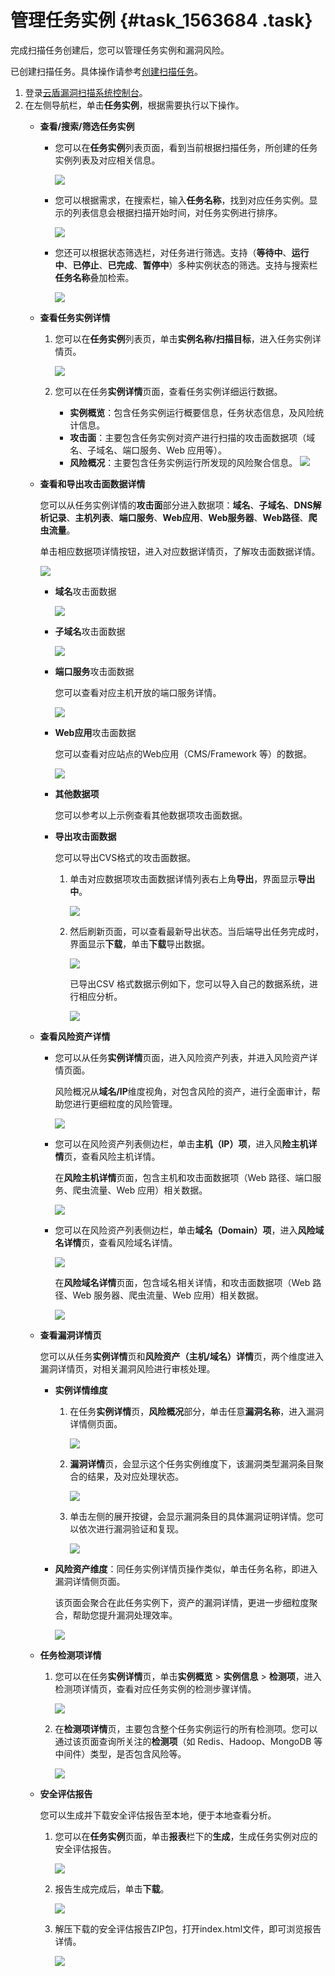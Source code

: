# 管理任务实例 {#task_1563684 .task}

完成扫描任务创建后，您可以管理任务实例和漏洞风险。

已创建扫描任务。具体操作请参考[创建扫描任务](intl.zh-CN/用户指南/扫描任务/创建扫描任务.md#)。

1.  登录[云盾漏洞扫描系统控制台](https://yundun.console.aliyun.com/?p=avds)。
2.  在左侧导航栏，单击**任务实例**，根据需要执行以下操作。 
    -   **查看/搜索/筛选任务实例** 
        -   您可以在**任务实例**列表页面，看到当前根据扫描任务，所创建的任务实例列表及对应相关信息。

            ![](http://static-aliyun-doc.oss-cn-hangzhou.aliyuncs.com/assets/img/1240726/156514310054516_zh-CN.png)

        -   您可以根据需求，在搜索栏，输入**任务名称**，找到对应任务实例。显示的列表信息会根据扫描开始时间，对任务实例进行排序。

            ![](http://static-aliyun-doc.oss-cn-hangzhou.aliyuncs.com/assets/img/1240726/156514310054517_zh-CN.png)

        -   您还可以根据状态筛选栏，对任务进行筛选。支持（**等待中**、**运行中**、**已停止**、**已完成**、**暂停中**）多种实例状态的筛选。支持与搜索栏**任务名称**叠加检索。

            ![](http://static-aliyun-doc.oss-cn-hangzhou.aliyuncs.com/assets/img/21883/156514310154499_zh-CN.png)

    -   **查看任务实例详情** 
        1.  您可以在**任务实例**列表页，单击**实例名称/扫描目标**，进入任务实例详情页。

            ![](http://static-aliyun-doc.oss-cn-hangzhou.aliyuncs.com/assets/img/1240726/156514310154518_zh-CN.png)

        2.  您可以在任务**实例详情**页面，查看任务实例详细运行数据。

            -   **实例概览**：包含任务实例运行概要信息，任务状态信息，及风险统计信息。
            -   **攻击面**：主要包含任务实例对资产进行扫描的攻击面数据项（域名、子域名、端口服务、Web 应用等）。
            -   **风险概况**：主要包含任务实例运行所发现的风险聚合信息。
            ![](http://static-aliyun-doc.oss-cn-hangzhou.aliyuncs.com/assets/img/1240726/156514310154520_zh-CN.png)

    -   **查看和导出攻击面数据详情** 

        您可以从任务实例详情的**攻击面**部分进入数据项：**域名**、**子域名**、**DNS解析记录**、**主机列表**、**端口服务**、**Web应用**、**Web服务器**、**Web路径**、**爬虫流量**。

        单击相应数据项详情按钮，进入对应数据详情页，了解攻击面数据详情。

        ![](http://static-aliyun-doc.oss-cn-hangzhou.aliyuncs.com/assets/img/1240726/156514310154527_zh-CN.png)

        -   **域名**攻击面数据

            ![](http://static-aliyun-doc.oss-cn-hangzhou.aliyuncs.com/assets/img/1240726/156514310254529_zh-CN.png)

        -   **子域名**攻击面数据

            ![](http://static-aliyun-doc.oss-cn-hangzhou.aliyuncs.com/assets/img/1240726/156514310254530_zh-CN.png)

        -   **端口服务**攻击面数据

            您可以查看对应主机开放的端口服务详情。

            ![](http://static-aliyun-doc.oss-cn-hangzhou.aliyuncs.com/assets/img/1240726/156514310354532_zh-CN.png)

        -   **Web应用**攻击面数据

            您可以查看对应站点的Web应用（CMS/Framework 等）的数据。

            ![](http://static-aliyun-doc.oss-cn-hangzhou.aliyuncs.com/assets/img/1240726/156514310354534_zh-CN.png)

        -   **其他数据项** 

            您可以参考以上示例查看其他数据项攻击面数据。

        -   **导出攻击面数据** 

            您可以导出CVS格式的攻击面数据。

            1.  单击对应数据项攻击面数据详情列表右上角**导出**，界面显示**导出中**。

                ![](http://static-aliyun-doc.oss-cn-hangzhou.aliyuncs.com/assets/img/1240726/156514310454535_zh-CN.png)

            2.  然后刷新页面，可以查看最新导出状态。当后端导出任务完成时，界面显示**下载**，单击**下载**导出数据。

                ![](http://static-aliyun-doc.oss-cn-hangzhou.aliyuncs.com/assets/img/1240726/156514310454536_zh-CN.png)

                已导出CSV 格式数据示例如下，您可以导入自己的数据系统，进行相应分析。

                ![](http://static-aliyun-doc.oss-cn-hangzhou.aliyuncs.com/assets/img/1240726/156514310554539_zh-CN.png)

    -   **查看风险资产详情** 
        -   您可以从任务**实例详情**页面，进入风险资产列表，并进入风险资产详情页面。

            风险概况从**域名/IP**维度视角，对包含风险的资产，进行全面审计，帮助您进行更细粒度的风险管理。

            ![](http://static-aliyun-doc.oss-cn-hangzhou.aliyuncs.com/assets/img/1240726/156514310554540_zh-CN.png)

        -   您可以在风险资产列表侧边栏，单击**主机（IP）项**，进入风**险主机详情**页，查看风险主机详情。

            在**风险主机详情**页面，包含主机和攻击面数据项（Web 路径、端口服务、爬虫流量、Web 应用）相关数据。

            ![](http://static-aliyun-doc.oss-cn-hangzhou.aliyuncs.com/assets/img/1240726/156514310654545_zh-CN.png)

        -   您可以在风险资产列表侧边栏，单击**域名（Domain）项**，进入**风险域名详情**页，查看风险域名详情。

            ![](http://static-aliyun-doc.oss-cn-hangzhou.aliyuncs.com/assets/img/1240726/156514310654548_zh-CN.png)

            在**风险域名详情**页面，包含域名相关详情，和攻击面数据项（Web 路径、Web 服务器、爬虫流量、Web 应用）相关数据。

            ![](http://static-aliyun-doc.oss-cn-hangzhou.aliyuncs.com/assets/img/1240726/156514310754549_zh-CN.png)

    -   **查看漏洞详情页** 

        您可以从任务**实例详情**页和**风险资产（主机/域名）详情**页，两个维度进入漏洞详情页，对相关漏洞风险进行审核处理。

        -   **实例详情维度** 
            1.  在任务**实例详情**页，**风险概况**部分，单击任意**漏洞名称**，进入漏洞详情侧页面。

                ![](http://static-aliyun-doc.oss-cn-hangzhou.aliyuncs.com/assets/img/1240726/156514310754562_zh-CN.png)

            2.  **漏洞详情**页，会显示这个任务实例维度下，该漏洞类型漏洞条目聚合的结果，及对应处理状态。

                ![](http://static-aliyun-doc.oss-cn-hangzhou.aliyuncs.com/assets/img/1240726/156514310854567_zh-CN.png)

            3.  单击左侧的展开按键，会显示漏洞条目的具体漏洞证明详情。您可以依次进行漏洞验证和复现。

                ![](http://static-aliyun-doc.oss-cn-hangzhou.aliyuncs.com/assets/img/1240726/156514310854572_zh-CN.png)

        -   **风险资产维度**：同任务实例详情页操作类似，单击任务名称，即进入漏洞详情侧页面。

            该页面会聚合在此任务实例下，资产的漏洞详情，更进一步细粒度聚合，帮助您提升漏洞处理效率。

            ![](http://static-aliyun-doc.oss-cn-hangzhou.aliyuncs.com/assets/img/1240726/156514310954577_zh-CN.png)

    -   **任务检测项详情** 
        1.  您可以在任务**实例详情**页，单击**实例概览** \> **实例信息** \> **检测项**，进入检测项详情页，查看对应任务实例的检测步骤详情。

            ![](http://static-aliyun-doc.oss-cn-hangzhou.aliyuncs.com/assets/img/1240726/156514310954583_zh-CN.png)

        2.  在**检测项详情**页，主要包含整个任务实例运行的所有检测项。您可以通过该页面查询所关注的**检测项**（如 Redis、Hadoop、MongoDB 等中间件）类型，是否包含风险等。

            ![](http://static-aliyun-doc.oss-cn-hangzhou.aliyuncs.com/assets/img/1240726/156514311054584_zh-CN.png)

    -   **安全评估报告** 

        您可以生成并下载安全评估报告至本地，便于本地查看分析。

        1.  您可以在**任务实例**页面，单击**报表**栏下的**生成**，生成任务实例对应的安全评估报告。

            ![](http://static-aliyun-doc.oss-cn-hangzhou.aliyuncs.com/assets/img/1240726/156514311054587_zh-CN.png)

        2.  报告生成完成后，单击**下载**。

            ![](http://static-aliyun-doc.oss-cn-hangzhou.aliyuncs.com/assets/img/1240726/156514311054588_zh-CN.png)

        3.  解压下载的安全评估报告ZIP包，打开index.html文件，即可浏览报告详情。

            ![](http://static-aliyun-doc.oss-cn-hangzhou.aliyuncs.com/assets/img/1240726/156514311154590_zh-CN.png)


